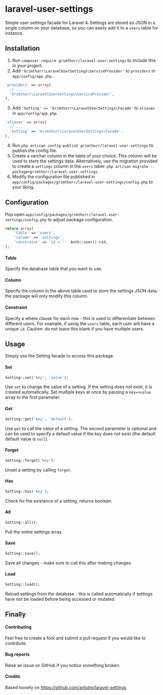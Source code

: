 # laravel-user-settings
Simple user settings facade for Laravel 4. Settings are stored as JSON in a single column on your database, so you can easily add it to a `users` table for instance.


## Installation
1. Run `composer require grimthorr/laravel-user-settings` to include this in your project.
2. Add `'Grimthorr\LaravelUserSettings\ServiceProvider'` to `providers` in `app/config/app.php`.

  ```php
  'providers' => array(
    // ...
    'Grimthorr\LaravelUserSettings\ServiceProvider',
  ),
  ```
3. Add `'Setting' => 'Grimthorr\LaravelUserSettings\Facade'` to `aliases` in `app/config/app.php`.
  
  ```php
  'aliases' => array(
    // ...
    'Setting' => 'Grimthorr\LaravelUserSettings\Facade',
  ),
  ```

4. Run `php artisan config:publish grimthorr/laravel-user-settings` to publish the config file.
5. Create a varchar column in the table of your choice. This column will be used to store the settings data. Alternatively, use the migration provided to create a `settings` column in the `users` table: `php artisan migrate --package=grimthorr/laravel-user-settings`.
6. Modify the configuration file published in `app/config/packages/grimthorr/laravel-user-settings/config.php` to your liking.


## Configuration
Pop open `app/config/packages/grimthorr/laravel-user-settings/config.php` to adjust package configuration.

```php
return array(
    'table' => 'users',
    'column' => 'settings',
    'constraint' => 'id = ' . Auth::user()->id,
);
```

#### Table
Specify the database table that you want to use.

#### Column
Specify the column in the above table used to store the settings JSON data; the package will only modify this column.

#### Constraint
Specify a where clause for each row - this is used to differentiate between different users. For example, if using the `users` table, each user will have a unique `id`. Caution: do not leave this blank if you have multiple users.


## Usage
Simply use the Setting facade to access this package.

#### Set
```php
Setting::set('key', 'value');
```
Use `set` to change the value of a setting. If the setting does not exist, it is created automatically. Set multiple keys at once by passing a `key=>value` array to the first parameter.

#### Get
```php
Setting::get('key', 'default');
```
Use `get` to call the value of a setting. The second parameter is optional and can be used to specify a default value if the key does not exist (the default default value is `null`).

#### Forget
```php
Setting::forget('key');
```
Unset a setting by calling `forget`.

#### Has
```php
Setting::has('key');
```
Check for the existance of a setting, returns boolean.

#### All
```php
Setting::all();
```
Pull the entire settings array.

#### Save
```php
Setting::save();
```
Save all changes - make sure to call this after making changes.

#### Load
```php
Setting::load();
```
Reload settings from the database - this is called automatically if settings have not be loaded before being accessed or mutated.


## Finally

#### Contributing
Feel free to create a fork and submit a pull request if you would like to contribute.

#### Bug reports
Raise an issue on GitHub if you notice something broken.

#### Credits
Based loosely on https://github.com/anlutro/laravel-settings.
